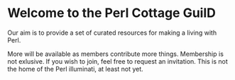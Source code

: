 # Welcome to the Perl Cottage GuilD

Our aim is to provide a set of curated resources for making a living with Perl.

More will be available as members contribute more things. Membership is not exlusive. If you wish to join, feel free to request an invitation. This is not the home of the Perl illuminati, at least not yet.
